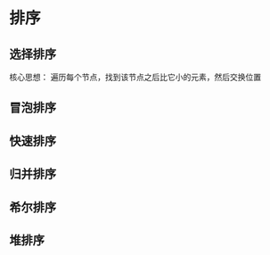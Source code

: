 # 排序



## 选择排序
核心思想： 遍历每个节点，找到该节点之后比它小的元素，然后交换位置
## 冒泡排序

## 快速排序

## 归并排序

## 希尔排序

## 堆排序




```java


```